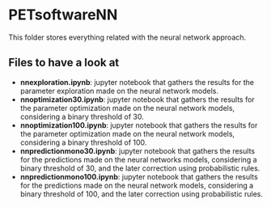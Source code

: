 <h1>PETsoftwareNN</h1>

<div>
    This folder stores everything related with the neural network approach.
</div>

<h2>Files to have a look at</h2>
<ul>
    <li>
        <b>nnexploration.ipynb</b>: jupyter notebook that gathers the results for the parameter exploration made on the neural network models.
    </li>
    <li>
        <b>nnoptimization30.ipynb</b>: jupyter notebook that gathers the results for the parameter optimization made on the neural network models, considering a binary threshold of 30.
    </li>	
    <li>
        <b>nnoptimization100.ipynb</b>: jupyter notebook that gathers the results for the parameter optimization made on the neural network models, considering a binary threshold of 100.
    </li>
    <li>
        <b>nnpredictionmono30.ipynb</b>: jupyter notebook that gathers the results for the predictions made on the neural networks models, considering a binary threshold of 30, and the later correction using probabilistic rules.
    </li>
    <li>
        <b>nnpredictionmono100.ipynb</b>: jupyter notebook that gathers the results for the predictions made on the neural network models, considering a binary threshold of 100, and the later correction using probabilistic rules.
    </li>
</ul>